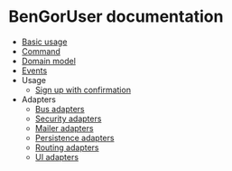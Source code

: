 # BenGorUser documentation

* [Basic usage](basic_usage.md)
* [Command](command.md)
* [Domain model](domain_model.md)
* [Events](events.md)
* Usage
    * [Sign up with confirmation](usage_sign_up_with_confirmation.md)
* Adapters
    * [Bus adapters](adapters_bus.md)
    * [Security adapters](adapters_security.md)
    * [Mailer adapters](adapters_mailers.md)
    * [Persistence adapters](adapters_persistence.md)
    * [Routing adapters](adapters_routing.md)
    * [UI adapters](adapters_ui.md)
    

